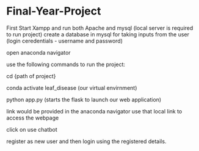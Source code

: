 # Final-Year-Project 
First Start Xampp and run both Apache and mysql (local server is required to run project)
create a database in mysql for taking inputs from the user (login ceredentials - username and password)

open anaconda navigator

use the following commands to run the project:

cd {path of project}

conda activate leaf_disease  (our virtual envirnment)

python app.py (starts the flask to launch our web application)

link would be provided in the anaconda navigator use that local link to access the webpage

click on use chatbot

register as new user and then login using the registered details.

